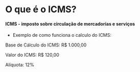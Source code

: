 # O que é o ICMS?
 
#### ICMS - imposto sobre circulação de mercadorias e serviços

>

* Exemplo de como funciona o calculo do ICMS:
>
Base de Cálculo do ICMS: R$ 1.000,00
>
Valor do ICMS: R$ 120,00
>
Alíquota: 12%
